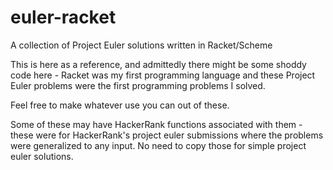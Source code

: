 # euler-racket
A collection of Project Euler solutions written in Racket/Scheme

This is here as a reference, and admittedly there might be some shoddy code here - Racket was my first programming language and these Project Euler problems were the first programming problems I solved.

Feel free to make whatever use you can out of these.

Some of these may have HackerRank functions associated with them - these were for HackerRank's project euler submissions where the problems were generalized to any input. No need to copy those for simple project euler solutions.
